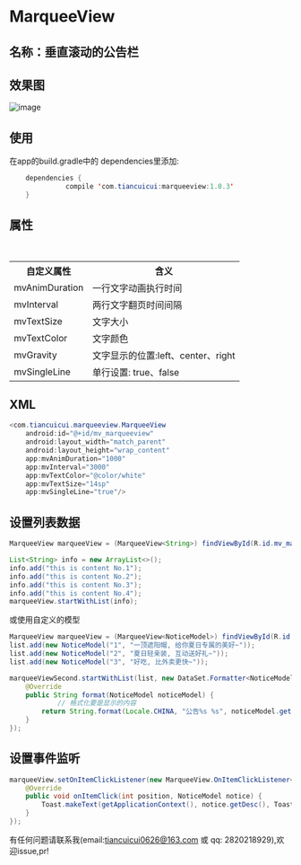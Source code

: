 MarqueeView 
==========

名称：垂直滚动的公告栏
-----------
效果图
-----------
![image](https://github.com/tiancuicui/MarqueeView/blob/master/screenshot/screenshot.gif)

使用
-----------
在app的build.gradle中的 dependencies里添加:<br>

```Java
  	dependencies {  
              compile 'com.tiancuicui:marqueeview:1.0.3'
  	}
```
    
属性
-----------

<div>
    <table border="0">
	  <tr>
	    <th>自定义属性</th>
	    <th>含义</th>
	  </tr>
	  <tr>
	    <td>mvAnimDuration</td>
	    <td>一行文字动画执行时间</td>
	  </tr>
     <tr>
	    <td>mvInterval</td>
	    <td>两行文字翻页时间间隔</td>
	  </tr>
     <tr>
	    <td>mvTextSize</td>
	    <td>文字大小</td>
	  </tr>
     <tr>
	    <td>mvTextColor</td>
	    <td>文字颜色</td>
	  </tr>
     <tr>
	    <td>mvGravity</td>
	    <td>文字显示的位置:left、center、right</td>
	  </tr>
     <tr>
	    <td>mvSingleLine</td>
	    <td>单行设置: true、false</td>
	  </tr>
    </table>
</div>

XML
-----------

```Java
<com.tiancuicui.marqueeview.MarqueeView
    android:id="@+id/mv_marqueeview"
    android:layout_width="match_parent"
    android:layout_height="wrap_content"
    app:mvAnimDuration="1000"
    app:mvInterval="3000"
    app:mvTextColor="@color/white"
    app:mvTextSize="14sp"
    app:mvSingleLine="true"/>
```  
设置列表数据
-----------

```Java
MarqueeView marqueeView = (MarqueeView<String>) findViewById(R.id.mv_marqueeview);

List<String> info = new ArrayList<>();
info.add("this is content No.1");
info.add("this is content No.2");
info.add("this is content No.3");
info.add("this is content No.4");
marqueeView.startWithList(info);
```

或使用自定义的模型

```java
MarqueeView marqueeView = (MarqueeView<NoticeModel>) findViewById(R.id.mv_marqueeview);
list.add(new NoticeModel("1", "一顶遮阳帽, 给你夏日专属的美好~"));
list.add(new NoticeModel("2", "夏日轻亲装, 互动送好礼~"));
list.add(new NoticeModel("3", "好吃, 比外卖更快~"));

marqueeViewSecond.startWithList(list, new DataSet.Formatter<NoticeModel>() {
    @Override
    public String format(NoticeModel noticeModel) {
    		// 格式化要是显示的内容
		return String.format(Locale.CHINA, "公告%s %s", noticeModel.getId(), noticeModel.getDesc());
    }
});
```

设置事件监听
-----------

```Java
marqueeView.setOnItemClickListener(new MarqueeView.OnItemClickListener<NoticeModel>() {
    @Override
    public void onItemClick(int position, NoticeModel notice) {
        Toast.makeText(getApplicationContext(), notice.getDesc(), Toast.LENGTH_SHORT).show();
    }
});
```
有任何问题请联系我(email:tiancuicui0626@163.com 或 qq: 2820218929),欢迎issue,pr!<br>
